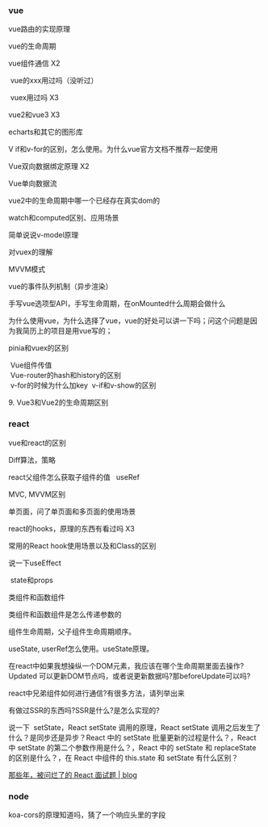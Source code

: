 ### vue

vue路由的实现原理

vue的生命周期

vue组件通信 X2

 vue的xxx用过吗（没听过）

 vuex用过吗 X3

vue2和vue3 X3

echarts和其它的图形库

V if和v-for的区别，怎么使用。为什么vue官方文档不推荐一起使用  

Vue双向数据绑定原理   X2

Vue单向数据流

vue2中的生命周期中哪一个已经存在真实dom的

watch和computed区别、应用场景

简单说说v-model原理

对vuex的理解

MVVM模式

vue的事件队列机制（异步渲染）

手写vue选项型API，手写生命周期，在onMounted什么周期会做什么

为什么使用vue，为什么选择了vue，vue的好处可以讲一下吗；问这个问题是因为我简历上的项目是用vue写的；

pinia和vuex的区别

 Vue组件传值  
 Vue-router的hash和history的区别  
 v-for的时候为什么加key 
 v-if和v-show的区别

9. Vue3和Vue2的生命周期区别

### react

vue和react的区别

Diff算法，策略

react父组件怎么获取子组件的值   useRef

MVC, MVVM区别

单页面，问了单页面和多页面的使用场景

react的hooks，原理的东西有看过吗 X3

常用的React hook使用场景以及和Class的区别

说一下useEffect

 state和props

类组件和函数组件

类组件和函数组件是怎么传递参数的

组件生命周期，父子组件生命周期顺序。

useState, userRef怎么使用。useState原理。

在react中如果我想操纵一个DOM元素，我应该在哪个生命周期里面去操作? Updated 可以更新DOM节点吗，或者说更新数据吗?那beforeUpdate可以吗?

react中兄弟组件如何进行通信?有很多方法，请列举出来

有做过SSR的东西吗?SSR是什么?是怎么实现的?

说一下  setState，React setState 调用的原理，React setState 调用之后发生了什么？是同步还是异步？React 中的 setState 批量更新的过程是什么？，React 中 setState 的第二个参数作用是什么？，React 中的 setState 和 replaceState 的区别是什么？，在 React 中组件的 this.state 和 setState 有什么区别？

[那些年，被问烂了的 React 面试题 | blog](https://sunny-117.github.io/blog/react/react-interview.html#react-setstate-%E8%B0%83%E7%94%A8%E7%9A%84%E5%8E%9F%E7%90%86)

### node

koa-cors的原理知道吗，猜了一个响应头里的字段

